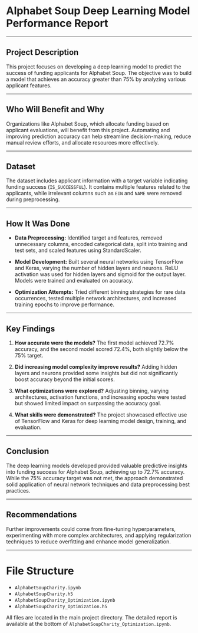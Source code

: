 # Alphabet Soup Deep Learning Model Performance Report

---

## Project Description

This project focuses on developing a deep learning model to predict the success of funding applicants for Alphabet Soup. The objective was to build a model that achieves an accuracy greater than 75% by analyzing various applicant features.

---

## Who Will Benefit and Why

Organizations like Alphabet Soup, which allocate funding based on applicant evaluations, will benefit from this project. Automating and improving prediction accuracy can help streamline decision-making, reduce manual review efforts, and allocate resources more effectively.

---

## Dataset

The dataset includes applicant information with a target variable indicating funding success (`IS_SUCCESSFUL`). It contains multiple features related to the applicants, while irrelevant columns such as `EIN` and `NAME` were removed during preprocessing.

---

## How It Was Done

* **Data Preprocessing:**
  Identified target and features, removed unnecessary columns, encoded categorical data, split into training and test sets, and scaled features using StandardScaler.

* **Model Development:**
  Built several neural networks using TensorFlow and Keras, varying the number of hidden layers and neurons. ReLU activation was used for hidden layers and sigmoid for the output layer. Models were trained and evaluated on accuracy.

* **Optimization Attempts:**
  Tried different binning strategies for rare data occurrences, tested multiple network architectures, and increased training epochs to improve performance.

---

## Key Findings

1. **How accurate were the models?**
   The first model achieved 72.7% accuracy, and the second model scored 72.4%, both slightly below the 75% target.

2. **Did increasing model complexity improve results?**
   Adding hidden layers and neurons provided some insights but did not significantly boost accuracy beyond the initial scores.

3. **What optimizations were explored?**
   Adjusting binning, varying architectures, activation functions, and increasing epochs were tested but showed limited impact on surpassing the accuracy goal.

4. **What skills were demonstrated?**
   The project showcased effective use of TensorFlow and Keras for deep learning model design, training, and evaluation.

---

## Conclusion

The deep learning models developed provided valuable predictive insights into funding success for Alphabet Soup, achieving up to 72.7% accuracy. While the 75% accuracy target was not met, the approach demonstrated solid application of neural network techniques and data preprocessing best practices.

---

## Recommendations

Further improvements could come from fine-tuning hyperparameters, experimenting with more complex architectures, and applying regularization techniques to reduce overfitting and enhance model generalization.

---

# File Structure

* `AlphabetSoupCharity.ipynb`
* `AlphabetSoupCharity.h5`
* `AlphabetSoupCharity_Optimization.ipynb`
* `AlphabetSoupCharity_Optimization.h5`

All files are located in the main project directory. The detailed report is available at the bottom of `AlphabetSoupCharity_Optimization.ipynb`.

